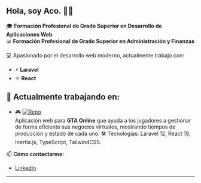 ## Hola, soy Aco. 🤙🏻

<!--
**imAko097/imAko097** is a ✨ _special_ ✨ repository because its `README.md` (this file) appears on your GitHub profile.

Here are some ideas to get you started:

- 🔭 I’m currently working on ...
- 🌱 I’m currently learning ...
- 👯 I’m looking to collaborate on ...
- 🤔 I’m looking for help with ...
- 💬 Ask me about ...
- 📫 How to reach me: ...
- 😄 Pronouns: ...
- ⚡ Fun fact: ...
-->

🎓 **Formación Profesional de Grado Superior en Desarrollo de Aplicaciones Web**  
📊 **Formación Profesional de Grado Superior en Administración y Finanzas**

💻 Apasionado por el desarrollo web moderno, actualmente trabajo con:
- ⚡ **Laravel**
- ⚛️ **React**

## 🚧 Actualmente trabajando en:
- 🎮 [![Repo](https://img.shields.io/badge/GitHub-GTA%20Online%20Tracker-181717?logo=github)](https://github.com/imAko097/gta-online-tracker)<br>
  Aplicación web para **GTA Online** que ayuda a los jugadores a gestionar de forma eficiente sus negocios virtuales, mostrando tiempos de producción y estado de cada uno.
  🛠️ Tecnologías: Laravel 12, React 19, Inertia.js, TypeScript, TailwindCSS.
  
📫 **Cómo contactarme:**  
- [LinkedIn](https://www.linkedin.com/in/acoid%C3%A1n-betancor-arocha-797b20196/)

---

